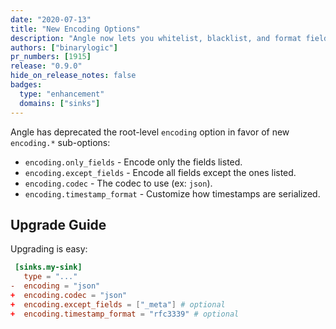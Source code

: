 ```yaml
---
date: "2020-07-13"
title: "New Encoding Options"
description: "Angle now lets you whitelist, blacklist, and format fields when events are encoded"
authors: ["binarylogic"]
pr_numbers: [1915]
release: "0.9.0"
hide_on_release_notes: false
badges:
  type: "enhancement"
  domains: ["sinks"]
---
```


Angle has deprecated the root-level `encoding` option in favor of new
`encoding.*` sub-options:

- `encoding.only_fields` - Encode only the fields listed.
- `encoding.except_fields` - Encode all fields except the ones listed.
- `encoding.codec` - The codec to use (ex: `json`).
- `encoding.timestamp_format` - Customize how timestamps are serialized.

## Upgrade Guide

Upgrading is easy:

```toml title="angle.toml"
 [sinks.my-sink]
   type = "..."
-  encoding = "json"
+  encoding.codec = "json"
+  encoding.except_fields = ["_meta"] # optional
+  encoding.timestamp_format = "rfc3339" # optional
```
